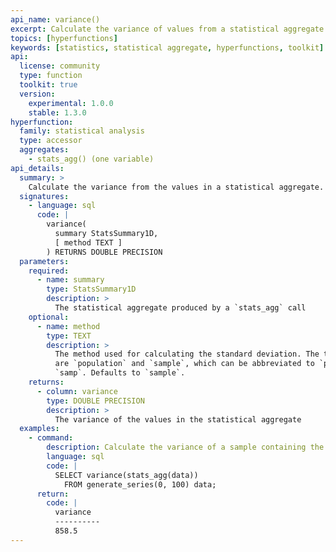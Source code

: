 ```yaml
---
api_name: variance()
excerpt: Calculate the variance of values from a statistical aggregate
topics: [hyperfunctions]
keywords: [statistics, statistical aggregate, hyperfunctions, toolkit]
api:
  license: community
  type: function
  toolkit: true
  version:
    experimental: 1.0.0
    stable: 1.3.0
hyperfunction:
  family: statistical analysis
  type: accessor
  aggregates:
    - stats_agg() (one variable)
api_details:
  summary: >
    Calculate the variance from the values in a statistical aggregate.
  signatures:
    - language: sql
      code: |
        variance(
          summary StatsSummary1D,
          [ method TEXT ]
        ) RETURNS DOUBLE PRECISION
  parameters:
    required:
      - name: summary
        type: StatsSummary1D
        description: >
          The statistical aggregate produced by a `stats_agg` call
    optional:
      - name: method
        type: TEXT
        description: >
          The method used for calculating the standard deviation. The two options
          are `population` and `sample`, which can be abbreviated to `pop` or
          `samp`. Defaults to `sample`.
    returns:
      - column: variance
        type: DOUBLE PRECISION
        description: >
          The variance of the values in the statistical aggregate
  examples:
    - command:
        description: Calculate the variance of a sample containing the integers from 0 to 100.
        language: sql
        code: |
          SELECT variance(stats_agg(data))
            FROM generate_series(0, 100) data;
      return:
        code: |
          variance
          ----------
          858.5
---
```



